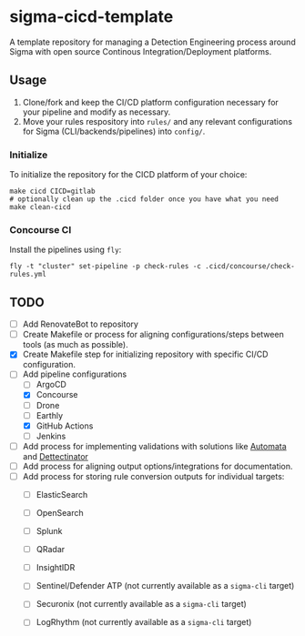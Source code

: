 # sigma-cicd-template
A template repository for managing a Detection Engineering process around Sigma with open source Continous Integration/Deployment platforms.

## Usage
1) Clone/fork and keep the CI/CD platform configuration necessary for your pipeline and modify as necessary.
2) Move your rules respository into `rules/` and any relevant configurations for Sigma (CLI/backends/pipelines) into `config/`.

### Initialize
To initialize the repository for the CICD platform of your choice:

```shell
make cicd CICD=gitlab
# optionally clean up the .cicd folder once you have what you need
make clean-cicd
```

### Concourse CI
Install the pipelines using `fly`:

```shell
fly -t "cluster" set-pipeline -p check-rules -c .cicd/concourse/check-rules.yml
```

## TODO
- [ ] Add RenovateBot to repository
- [ ] Create Makefile or process for aligning configurations/steps between tools (as much as possible).
- [x] Create Makefile step for initializing repository with specific CI/CD configuration.
- [ ] Add pipeline configurations
  - [ ] ArgoCD
  - [x] Concourse
  - [ ] Drone
  - [ ] Earthly
  - [x] GitHub Actions
  - [ ] Jenkins
- [ ] Add process for implementing validations with solutions like [Automata](https://github.com/3CORESec/Automata) and [Dettectinator](https://github.com/siriussecurity/dettectinator)
- [ ] Add process for aligning output options/integrations for documentation.
- [ ] Add process for storing rule conversion outputs for individual targets:
  - [ ] ElasticSearch
  - [ ] OpenSearch
  - [ ] Splunk
  - [ ] QRadar
  - [ ] InsightIDR
  - [ ] Sentinel/Defender ATP (not currently available as a `sigma-cli` target)
  - [ ] Securonix (not currently available as a `sigma-cli` target)
  - [ ] LogRhythm (not currently available as a `sigma-cli` target)

